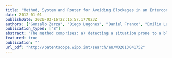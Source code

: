 ```yaml
---
title: "Method, System and Router for Avoiding Blockages in an Interconnection Network"
date: 2012-01-01
publishDate: 2020-03-16T22:15:57.177023Z
authors: ["Gonzalo Zarza", "Diego Lugones", "Daniel Franco", "Emilio Luque"]
publication_types: ["8"]
abstract: "The method comprises: a) detecting a situation prone to a blockage; and b) identifying a routing cycle involved in the detected situation prone to a blockage by virtue of a router (r^i) carrying out the following substeps by means of an asynchronous intra-router and inter-router search mechanism which does not require the use of timers: b1) composing and sending an identification message from an input buffer (a^ij) of the router (r^i) to an output buffer (b^hk) of another router (r^h); and b2) receiving the identification message in the output buffer (bik) associated with said input buffer (a^ij) of the router (r^i) which composed said message, following the retransmission thereof by at least another router (r^h) from an input buffer (a^hj) thereof. The system and the router are adapted to implement the method proposed by the invention."
featured: true
publication: ""
url_pdf: "http://patentscope.wipo.int/search/en/WO2013041752"
---
```


